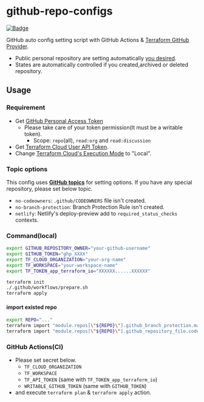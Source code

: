 # github-repo-configs

[![Badge](https://shields.io/badge/Terraform-app--terraform--io-blueviolet?logo=terraform&style=flat)](https://app.terraform.io/app/lkjio/workspaces/github-repo-configs)


GitHub auto config setting script with GitHub Actions & [Terraform GitHub Provider](https://registry.terraform.io/providers/integrations/github/latest/docs).

- Public personal repository are setting automatically [you desired](https://github.com/legnoh/github-repo-configs/blob/main/modules/repo/main.tf).
- States are automatically controlled if you created,archived or deleted repository.

Usage
---

### Requirement

- Get [GitHub Personal Access Token](https://docs.github.com/en/authentication/keeping-your-account-and-data-secure/creating-a-personal-access-token)
  - Please take care of your token permission(It must be a writable token).
    - Scope: `repo`(all), `read:org` and `read:discussion`
- Get [Terraform Cloud User API Token](https://developer.hashicorp.com/terraform/cloud-docs/users-teams-organizations/api-tokens).
- Change [Terraform Cloud's Execution Mode](https://developer.hashicorp.com/terraform/cloud-docs/workspaces/settings#execution-mode) to "Local".

### Topic options

This config uses [**GitHub topics**](https://docs.github.com/en/repositories/managing-your-repositorys-settings-and-features/customizing-your-repository/classifying-your-repository-with-topics) for setting options.
If you have any special repository, please set below topic.

- `no-codeowners`: `.github/CODEOWNERS` file isn't created.
- `no-branch-protection`: Branch Protection Rule isn't created.
- `netlify`: Netlify's deploy-preview add to `required_status_checks` contexts.

### Command(local)

```sh
export GITHUB_REPOSITORY_OWNER="your-github-username"
export GITHUB_TOKEN="ghp_XXXX"
export TF_CLOUD_ORGANIZATION="your-org-name"
export TF_WORKSPACE="your-workspace-name"
export TF_TOKEN_app_terraform_io="XXXXXX......XXXXXX"

terraform init
./.github/workflows/prepare.sh
terraform apply
```

#### import existed repo

```sh
export REPO="..."
terraform import "module.repos[\"${REPO}\"].github_branch_protection.main[0]" ${REPO}:main
terraform import "module.repos[\"${REPO}\"].github_repository_file.codeowners[0]" ${REPO}/.github/CODEOWNERS:main
```

### GitHub Actions(CI)

- Please set secret below.
  - `TF_CLOUD_ORGANIZATION`
  - `TF_WORKSPACE`
  - `TF_API_TOKEN` (same with `TF_TOKEN_app_terraform_io`)
  - `WRITABLE_GITHUB_TOKEN` (same with `GITHUB_TOKEN`)
- and execute `terraform plan` & `terraform apply` action.
